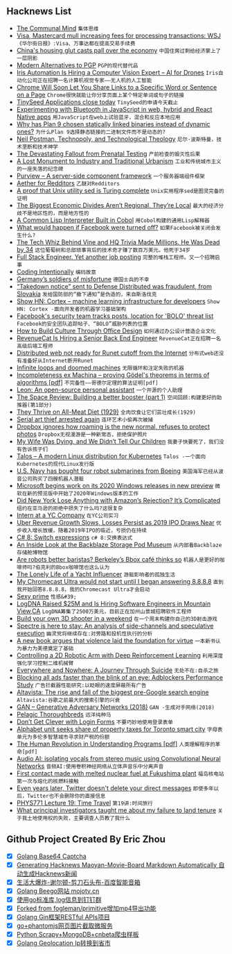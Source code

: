 ## Hacknews List


- [The Communal Mind](https://www.lrb.co.uk/v41/n04/patricia-lockwood/the-communal-mind)  `集体思维`
- [Visa, Mastercard mull increasing fees for processing transactions: WSJ](https://www.reuters.com/article/us-paymentprocessors-fees/visa-mastercard-mull-increasing-fees-for-processing-transactions-wsj-idUSKCN1Q41ME)  `《华尔街日报》:Visa、万事达都在提高交易手续费`
- [China&#39;s housing glut casts pall over the economy](https://asia.nikkei.com/Spotlight/Cover-Story/China-s-housing-glut-casts-pall-over-the-economy)  `中国住房过剩给经济蒙上了一层阴影`
- [Modern Alternatives to PGP](https://blog.gtank.cc/modern-alternatives-to-pgp/)  `PGP的现代替代品`
- [Iris Automation Is Hiring a Computer Vision Expert – AI for Drones](http://www.irisonboard.com/careers/)  `Iris自动化公司正在招聘一名计算机视觉专家——无人机的人工智能`
- [Chrome Will Soon Let You Share Links to a Specific Word or Sentence on a Page](https://www.chromestory.com/2019/02/chrome-scroll-to-text/)  `Chrome很快就能让你分享页面上某个特定单词或句子的链接`
- [TinySeed Applications close today](https://tinyseed.com/apply)  `TinySeed的申请今天截止`
- [Experimenting with Bluetooth in JavaScript in web, hybrid and React Native apps](https://www.voorhoede.nl/en/blog/bluetooth-anywhere/)  `用JavaScript在web上试验蓝牙，混合和反应本地应用`
- [Why has Plan 9 chosen statically linked binaries instead of dynamic ones?](https://9p.io/wiki/plan9/why_static/index.html)  `为什么Plan 9选择静态链接的二进制文件而不是动态的?`
- [Neil Postman, Technopoly, and Technological Theology](https://thefrailestthing.com/2011/07/25/neil-postman-technopoly-and-technological-theology/)  `尼尔·波斯特曼，技术垄断和技术神学`
- [The Devastating Fallout from Prenatal Testing](http://churchlife.nd.edu/2019/02/15/the-devastating-fallout-from-prenatal-testing/)  `产前检查的毁灭性后果`
- [A Lost Monument to Industry and Traditional Urbanism](https://www.theamericanconservative.com/urbs/a-lost-monument-to-industry-and-traditional-urbanism/)  `工业和传统城市主义的一座失落的纪念碑`
- [Purview – A server-side component framework](https://github.com/karthikv/purview)  `一个服务器端组件框架`
- [Aether for Redditors](https://blog.getaether.net/post/182801048137/aether-for-redditors)  `乙醚对Redditors`
- [A proof that Unix utility sed is Turing complete](https://catonmat.net/proof-that-sed-is-turing-complete)  `Unix实用程序sed是图灵完备的证明`
- [The Biggest Economic Divides Aren’t Regional, They’re Local](https://www.nytimes.com/2019/02/12/upshot/the-biggest-economic-divides-arent-regional-theyre-local-just-ask-parents.html)  `最大的经济分歧不是地区性的，而是地方性的`
- [A Common Lisp Interpreter Built in Cobol](https://github.com/lauryndbrown/Cisp)  `用Cobol构建的通用Lisp解释器`
- [What would happen if Facebook were turned off?](https://www.economist.com/finance-and-economics/2019/02/14/what-would-happen-if-facebook-were-turned-off)  `如果Facebook被关闭会发生什么?`
- [The Tech Whiz Behind Vine and HQ Trivia Made Millions. He Was Dead by 34](https://www.wsj.com/articles/the-tech-whiz-behind-vine-and-hq-trivia-made-millions-in-his-20s-he-was-dead-by-34-11550283078)  `这位葡萄树和总部琐事背后的技术奇才赚了数百万美元。他死于34岁`
- [Full Stack Engineer. Yet another job posting](item?id=19175908)  `完整的堆栈工程师。又一个招聘启事`
- [Coding Intentionally](https://exercism.io/blog/coding-intentionally-in-bash-grains)  `编码故意`
- [Germany’s soldiers of misfortune](https://www.politico.eu/article/germany-biggest-enemy-threadbare-army-bundeswehr/)  `德国士兵的不幸`
- [“Takedown notice” sent to Defense Distributed was fraudulent, from Slovakia](https://arstechnica.com/tech-policy/2019/02/nj-ag-takedown-notice-that-led-to-new-gun-file-lawsuit-came-from-slovakia-not-us/)  `发给国防部的“撤下通知”是伪造的，来自斯洛伐克`
- [Show HN: Cortex – machine learning infrastructure for developers](https://github.com/cortexlabs/cortex)  `Show HN: Cortex -面向开发者的机器学习基础架构`
- [Facebook&#39;s security team tracks posts, location for &#39;BOLO&#39; threat list](https://www.cnbc.com/2019/02/14/facebooks-security-team-tracks-posts-location-for-bolo-threat-list.html)  `Facebook的安全团队追踪帖子、“BOLO”威胁列表的位置`
- [How to Build Culture Through Office Design](https://www.bureauwork.com/blogs/office-management/how-to-build-culture-through-office-design)  `如何通过办公设计营造企业文化`
- [RevenueCat Is Hiring a Senior Back End Engineer](https://www.revenuecat.com/jobs/senior-backend-engineer)  `RevenueCat正在招聘一名高级后端工程师`
- [Distributed web not ready for Runet cutoff from the Internet](https://www.ctrl.blog/entry/dweb-readiness-runet)  `分布式web还没有准备好从Internet断开Runet`
- [Infinite loops and doomed machines](http://rachelbythebay.com/w/2019/02/13/loopy/)  `无限循环和注定失败的机器`
- [Incompleteness ex Machina – proving Gödel&#39;s theorems in terms of algorithms [pdf]](https://www.scottaaronson.com/incompleteness.pdf)  `不完备性——哥德尔定理的算法证明[pdf]`
- [Leon: An open-source personal assistant](https://github.com/leon-ai/leon)  `一个开源的个人助理`
- [The Space Review: Building a better booster (part 1)](http://www.thespacereview.com/article/3658/1)  `空间回顾:构建更好的助推器(第1部分)`
- [They Thrive on All-Meat Diet (1929)](http://archive.macleans.ca/article/1929/9/1/they-thrive-on-all-meat-diet)  `全肉饮食让它们茁壮成长(1929)`
- [Serial art thief arrested again](https://www.theartnewspaper.com/news/serial-art-thief-stephane-breitwieser-arrested-again)  `连环艺术小偷再次被捕`
- [Dropbox ignores how roaming is the new normal, refuses to protect photos](https://www.dropboxforum.com/t5/Dropbox/Enable-or-disable-the-camera-uploads-feature-in-roaming/idc-p/329040)  `Dropbox无视漫游是一种新常态，拒绝保护照片`
- [My Wife Was Dying, and We Didn’t Tell Our Children](https://www.theatlantic.com/family/archive/2019/02/my-wife-and-i-didnt-tell-our-children-about-her-cancer/582709/)  `我妻子快要死了，我们没有告诉孩子们`
- [Talos – A modern Linux distribution for Kubernetes](https://github.com/autonomy/talos)  `Talos -一个面向Kubernetes的现代Linux发行版`
- [U.S. Navy has bought four robot submarines from Boeing](https://nationalinterest.org/blog/buzz/us-navy-just-bought-four-giant-robot-submarines-boeing-44642)  `美国海军已经从波音公司购买了四艘机器人潜艇`
- [Microsoft begins work on its 2020 Windows releases in new preview](https://arstechnica.com/gadgets/2019/02/latest-windows-preview-build-skips-all-the-way-to-a-2020-release/)  `微软在新的预览版中开始了2020年Windows版本的工作`
- [Did New York Lose Anything with Amazon’s Rejection? It’s Complicated](https://techcrunch.com/2019/02/14/did-new-york-lose-anything-with-amazons-rejection-its-complicated/)  `纽约在亚马逊的拒绝中损失了什么吗?这很复杂`
- [Intern at a YC Company](https://blog.ycombinator.com/intern-at-a-yc-company-2019/)  `在YC公司实习`
- [Uber Revenue Growth Slows, Losses Persist as 2019 IPO Draws Near](https://www.bloomberg.com/news/articles/2019-02-15/uber-results-show-revenue-growth-slows-amid-persistent-losses)  `优步收入增长放缓，随着2019年IPO的临近，亏损仍在持续`
- [C# 8: Switch expressions](https://alexatnet.com/cs8-switch-statement/)  `c# 8:交换表达式`
- [An Inside Look at the Backblaze Storage Pod Museum](https://www.backblaze.com/blog/backblaze-storage-pod-museum/)  `从内部看Backblaze存储舱博物馆`
- [Are robots better baristas? Berkeley’s Bbox café thinks so](https://www.berkeleyside.com/2019/02/15/are-robots-better-baristas-berkeleys-bbox-cafe-thinks-so)  `机器人是更好的咖啡师吗?伯克利的Bbox咖啡馆也这么认为`
- [The Lonely Life of a Yacht Influencer](https://melmagazine.com/en-us/story/the-lonely-life-of-a-yacht-influencer)  `游艇影响者的孤独生活`
- [My Chromecast Ultra would not start until I began answering 8.8.8.8](https://mailarchive.ietf.org/arch/msg/dnsop/WCVv57IizUSjNb2RQNP84fBclI0)  `直到我开始回答8.8.8.8，我的Chromecast Ultra才会启动`
- [Sexy prime](https://en.wikipedia.org/wiki/Sexy_prime)  `性感&#39;`
- [LogDNA Raised $25M and Is Hiring Software Engineers in Mountain View,CA](https://angel.co/logdna/jobs/504561-software-engineer)  `LogDNA筹集了2500万美元，目前正在加州山景城招聘软件工程师`
- [Build your own 3D shooter in a weekend](https://github.com/ssloy/tinyraycaster)  `在一个周末构建你自己的3D射击游戏`
- [Spectre is here to stay: An analysis of side-channels and speculative execution](https://arxiv.org/abs/1902.05178)  `幽灵党将继续存在:对旁路和投机性执行的分析`
- [A new book argues that violence laid the foundation for virtue](https://www.newyorker.com/books/under-review/did-capital-punishment-create-morality)  `一本新书认为暴力为美德奠定了基础`
- [Controlling a 2D Robotic Arm with Deep Reinforcement Learning](https://blog.floydhub.com/robotic-arm-control-deep-reinforcement-learning/)  `利用深度强化学习控制二维机械臂`
- [Everywhere and Nowhere: A Journey Through Suicide](https://www.newyorker.com/magazine/2019/02/18/everywhere-and-nowhere-a-journey-through-suicide)  `无处不在:自杀之旅`
- [Blocking all ads faster than the blink of an eye: Adblockers Performance Study](https://whotracks.me/blog/adblockers_performance_study.html)  `广告拦截器性能研究:以眨眼的速度屏蔽所有广告`
- [Altavista: The rise and fall of the biggest pre-Google search engine](https://digital.com/about/altavista/)  `Altavista:谷歌之前最大的搜索引擎的兴衰`
- [GAN – Generative Adversary Networks (2018)](https://medium.com/@jonathan_hui/gan-whats-generative-adversarial-networks-and-its-application-f39ed278ef09)  `GAN -生成对手网络(2018)`
- [Pelagic Thoroughbreds](https://www.newcriterion.com/issues/2019/2/pelagic-thoroughbreds)  `远洋纯种马`
- [Don’t Get Clever with Login Forms](http://bradfrost.com/blog/post/dont-get-clever-with-login-forms/)  `不要巧妙地使用登录表单`
- [Alphabet unit seeks share of property taxes for Toronto smart city](https://www.reuters.com/article/us-alphabet-canada/alphabet-unit-seeks-share-of-property-taxes-for-toronto-smart-city-idUSKCN1Q423Z)  `字母表单元为多伦多智慧城市寻求财产税的份额`
- [The Human Revolution in Understanding Programs [pdf]](http://drakon-editor.sourceforge.net/DRAKON.pdf)  `人类理解程序的革命[pdf]`
- [Audio AI: isolating vocals from stereo music using Convolutional Neural Networks](https://towardsdatascience.com/audio-ai-isolating-vocals-from-stereo-music-using-convolutional-neural-networks-210532383785)  `音频AI:使用卷积神经网络从立体声音乐中分离声音`
- [First contact made with melted nuclear fuel at Fukushima plant](http://www.asahi.com/ajw/articles/AJ201902140041.html)  `福岛核电站第一次与熔化的核燃料接触`
- [Even years later, Twitter doesn&#39;t delete your direct messages](https://techcrunch.com/2019/02/15/twitter-direct-messages/)  `即使多年以后，Twitter也不会删除你的直接信息`
- [PHYS771 Lecture 19: Time Travel](https://www.scottaaronson.com/democritus/lec19.html)  `第19讲:时间旅行`
- [What principal investigators taught me about my failure to land tenure](https://www.nature.com/articles/d41586-019-00560-9)  `关于我土地使用权的失败，主要调查人员教了我什么`

## Github Project Created By Eric Zhou

- [x] [Golang Base64 Captcha](https://github.com/mojocn/base64Captcha)
- [x] [Generating Hacknews Maoyan-Movie-Board Markdown Automatically 自动生成Hacknews新闻](https://github.com/dejavuzhou/md-genie)
- [x] [生活大爆炸-谢尔顿-剪刀石头布-百度智能音箱](https://github.com/mojocn/dueros-bang-game)
- [x] [Golang Beego网站 mojotv.cn](https://github.com/mojocn/www.mojotv.cn)
- [x] [使用go标准库,log信息到钉钉群](https://github.com/mojocn/dooger)
- [x] [Forked from fogleman/primitive增加mp4导出功能](https://github.com/mojocn/primitive)
- [x] [Golang Gin框架RESTful APIs项目](https://github.com/JJJJJJJerk/ezier-golang-web-api-framework)
- [x] [go+phantomjs网页图片截取微服务](https://github.com/mojocn/screen_shot)
- [x] [Python Scrapy+MongoDB+cnbeta爬虫样板](https://github.com/mojocn/scrapy_mongodb_boilerplate_cnbeta)
- [x] [Golang Geolocation Ip转换到省市](https://github.com/mojocn/ip2location)